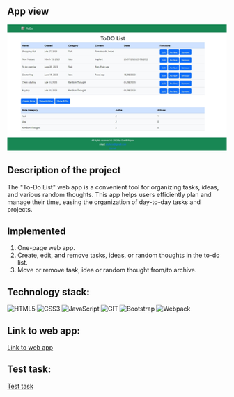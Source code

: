 ## App view

![Overview](./assets/overview.jpg)

## Description of the project

The "To-Do List" web app is a convenient tool for organizing tasks, ideas, and various random thoughts. This app helps users efficiently plan and manage their time, easing the organization of day-to-day tasks and projects.

## Implemented

1. One-page web app.
2. Create, edit, and remove tasks, ideas, or random thoughts in the to-do list.
3. Move or remove task, idea or random thought from/to archive.

## Technology stack:

![HTML5](https://img.shields.io/badge/HTML5-E34F26?style=for-the-badge&logo=html5&logoColor=white)
![CSS3](https://img.shields.io/badge/CSS3-1572B6?style=for-the-badge&logo=css3&logoColor=white)
![JavaScript](https://img.shields.io/badge/JavaScript-323330?style=for-the-badge&logo=javascript&logoColor=F7DF1E)
![GIT](https://img.shields.io/badge/GIT-E44C30?style=for-the-badge&logo=git&logoColor=white)
![Bootstrap](https://img.shields.io/badge/bootstrap-35FFF8?style=for-the-badge)
![Webpack](https://img.shields.io/badge/Webpack-090000?style=for-the-badge)

## Link to web app:
[Link to web app](https://daniilpopov0809.github.io/radency-ht-01/)

## Test task:
[Test task](https://drive.google.com/file/d/1Q5mCHsMI14bH4oT4ngE39CYfnOoct-N1/view?usp=sharing)